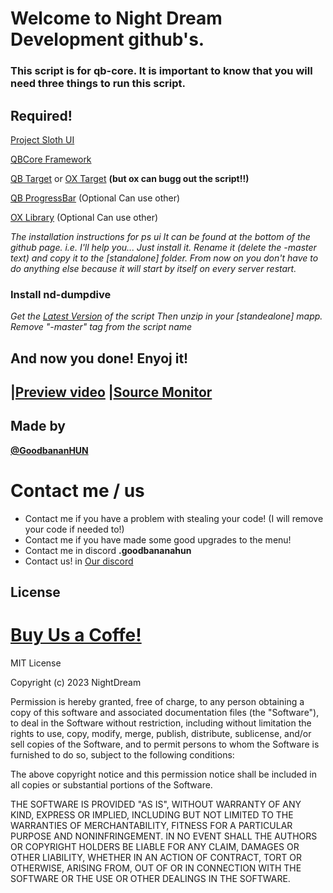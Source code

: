 # **Welcome to  Night Dream Development github's.**
### This script is for qb-core. It is important to know that you will need three things to run this script.

## Required!
[Project Sloth UI](https://github.com/Project-Sloth/ps-ui) 

[QBCore Framework](https://github.com/qbcore-framework/qb-core) 

[QB Target](https://github.com/qbcore-framework/qb-target)  or  [OX Target](https://github.com/overextended/ox_target) **(but ox can bugg out the script!!)**

[QB ProgressBar](https://github.com/qbcore-framework/progressbar) (Optional Can use other)

[OX Library](https://github.com/overextended/ox_lib) (Optional Can use other)


_The installation instructions for ps ui It can be found at the bottom of the github page. i.e. I'll help you... Just install it. Rename it (delete the -master text) and copy it to the [standalone] folder. From now on you don't have to do anything else because it will start by itself on every server restart._

### **Install nd-dumpdive**

_Get the [Latest Version](https://github.com/NightDream-Development/nd-dumpdive/tags) of the script_
_Then unzip in your [standealone] mapp. Remove "-master" tag from the script name_

## And now you done! Enyoj it!

## |[Preview video](https://streamable.com/9n0d0k)                      |[Source Monitor](https://imgur.com/OARuabm)                      


## Made by

**[@GoodbananHUN](https://github.com/GoodbananaHUN)**

# Contact me / us

- Contact me if you have a problem with stealing your code! (I will remove your code if needed to!)
- Contact me if you have made some good upgrades to the menu!
- Contact me in discord **.goodbananahun**
- Contact us! in [Our discord](https://discord.gg/P9UZuXNrGX)
## License


# [Buy Us a Coffe!](https://nightdream.tebex.io/package/5774667)

MIT License

Copyright (c) 2023 NightDream

Permission is hereby granted, free of charge, to any person obtaining a copy of this software and associated documentation files (the "Software"), to deal in the Software without restriction, including without limitation the rights to use, copy, modify, merge, publish, distribute, sublicense, and/or sell copies of the Software, and to permit persons to whom the Software is furnished to do so, subject to the following conditions:

The above copyright notice and this permission notice shall be included in all copies or substantial portions of the Software.

THE SOFTWARE IS PROVIDED "AS IS", WITHOUT WARRANTY OF ANY KIND, EXPRESS OR IMPLIED, INCLUDING BUT NOT LIMITED TO THE WARRANTIES OF MERCHANTABILITY, FITNESS FOR A PARTICULAR PURPOSE AND NONINFRINGEMENT. IN NO EVENT SHALL THE AUTHORS OR COPYRIGHT HOLDERS BE LIABLE FOR ANY CLAIM, DAMAGES OR OTHER LIABILITY, WHETHER IN AN ACTION OF CONTRACT, TORT OR OTHERWISE, ARISING FROM, OUT OF OR IN CONNECTION WITH THE SOFTWARE OR THE USE OR OTHER DEALINGS IN THE SOFTWARE.




